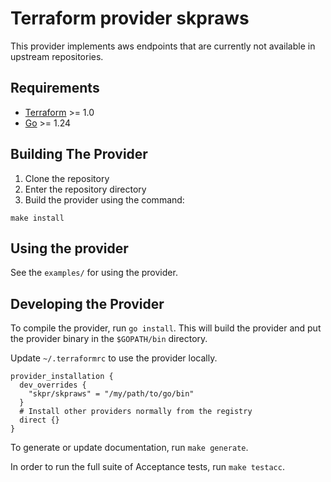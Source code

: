 # Terraform provider skpraws

This provider implements aws endpoints that are currently not available in upstream repositories.

## Requirements

- [Terraform](https://developer.hashicorp.com/terraform/downloads) >= 1.0
- [Go](https://golang.org/doc/install) >= 1.24

## Building The Provider

1. Clone the repository
1. Enter the repository directory
1. Build the provider using the command:

```shell
make install
```

## Using the provider

See the `examples/` for using the provider.

## Developing the Provider

To compile the provider, run `go install`. This will build the provider and put the provider binary in the `$GOPATH/bin` directory.

Update `~/.terraformrc` to use the provider locally.

```
provider_installation {
  dev_overrides {
    "skpr/skpraws" = "/my/path/to/go/bin"
  }
  # Install other providers normally from the registry
  direct {}
}
```

To generate or update documentation, run `make generate`.

In order to run the full suite of Acceptance tests, run `make testacc`.

